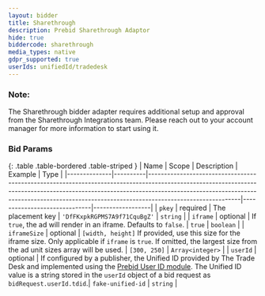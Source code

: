 ```yaml
---
layout: bidder
title: Sharethrough
description: Prebid Sharethrough Adaptor
hide: true
biddercode: sharethrough
media_types: native
gdpr_supported: true
userIds: unifiedId/tradedesk
---
```


### Note:
The Sharethrough bidder adapter requires additional setup and approval from the Sharethrough Integrations team. Please reach out to your account manager for more information to start using it.

### Bid Params

{: .table .table-bordered .table-striped }
| Name         | Scope    | Description                                                                                                                                                                                                                                                           | Example                      | Type             |
|--------------|----------|-----------------------------------------------------------------------------------------------------------------------------------------------------------------------------------------------------------------------------------------------------------------------|------------------------------|------------------|
| `pkey`       | required | The placement key                                                                                                                                                                                                                                                     | `'DfFKxpkRGPMS7A9f71CquBgZ'` | `string`         |
| `iframe`     | optional | If `true`, the ad will render in an iframe. Defaults to `false`.                                                                                                                                                                                                      | `true`                       | `boolean`        |
| `iframeSize` | optional | `[width, height]` If provided, use this size for the iframe size. Only applicable if `iframe` is `true`. If omitted, the largest size from the ad unit sizes array will be used.                                                                                      | `[300, 250]`                 | `Array<integer>` |
| `userId`     | optional | If configured by a publisher, the Unified ID provided by The Trade Desk and implemented using the [Prebid User ID module](/dev-docs/modules/userId.html). The Unified ID value is a string stored in the `userId` object of a bid request as `bidRequest.userId.tdid`.| `fake-unified-id`            | `string`         |
